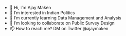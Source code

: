 - 👋 Hi, I’m Ajay Maken
- 👀 I’m interested in Indian Politics
- 🌱 I’m currently learning Data Management and Analysis
- 💞️ I’m looking to collaborate on Public Survey Design
- 📫 How to reach me? DM on Twitter @ajaymaken

<!---
makenajay/makenajay is a ✨ special ✨ repository because its `README.md` (this file) appears on your GitHub profile.
You can click the Preview link to take a look at your changes.
--->
